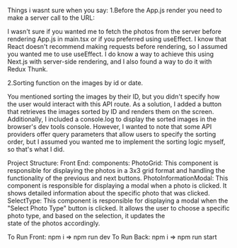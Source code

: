 Things i wasnt sure when you say:
1.Before the App.js render you need to make a server call to the URL:

I wasn't sure if you wanted me to fetch the photos from the server before rendering App.js in main.tsx or if you preferred using useEffect. I know that React doesn't recommend making requests before rendering, so I assumed you wanted me to use useEffect. I do know a way to achieve this using Next.js with server-side rendering, and I also found a way to do it with Redux Thunk.

2.Sorting function on the images by id or date.

You mentioned sorting the images by their ID, but you didn't specify how the user would interact with this API route. As a solution, I added a button that retrieves the images sorted by ID and renders them on the screen. Additionally, I included a console.log to display the sorted images in the browser's dev tools console. However, I wanted to note that some API providers offer query parameters that allow users to specify the sorting order, but I assumed you wanted me to implement the sorting logic myself, so that's what I did.

Project Structure:
Front End:
     components:
            PhotoGrid: This component is responsible for displaying the photos in a 3x3 grid format and handling the functionality of the previous and next buttons.
            PhotoInformationModal: This component is responsible for displaying a modal when a photo is clicked. It shows detailed information about the specific photo that was clicked.
            SelectType: This component is responsible for displaying a modal when the "Select Photo Type" button is clicked. It allows the user to choose a specific photo type, and based on the selection, it updates the  
            state of the photos accordingly.

To Run Front: npm i => npm run dev
To Run Back: npm i => npm run start
